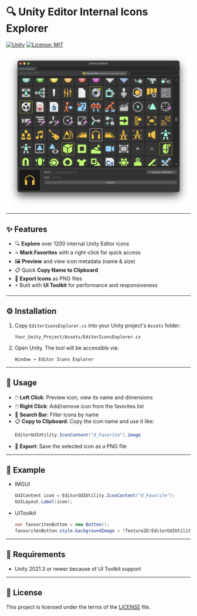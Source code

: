 # 🔍 Unity Editor Internal Icons Explorer

[![Unity](https://img.shields.io/badge/Unity-2021+-black.svg)](https://unity3d.com/pt/get-unity/download/archive)
[![License: MIT](https://img.shields.io/badge/License-MIT-yellow.svg)](https://opensource.org/licenses/MIT)

![EnumEditor Screenshot](Editor_Internal_Icons_Explorer_Screenshot.png)

---

## ✨ Features
- 🔍 **Explore** over 1200 internal Unity Editor icons
- ⭐ **Mark Favorites** with a right-click for quick access
- 🖼️ **Preview** and view icon metadata (name & size)
- 📋 Quick **Copy Name to Clipboard**
- 💾 **Export Icons** as PNG files
- ⚡ Built with **UI Toolkit** for performance and responsiveness

---

## ⚙️ Installation

1. Copy `EditorIconsExplorer.cs` into your Unity project's `Assets` folder:
   ```
   Your_Unity_Project/Assets/EditorIconsExplorer.cs
   ```
2. Open Unity. The tool will be accessible via:

	```
	Window → Editor Icons Explorer
	```

---

## 🧠 Usage

- 🖱️ **Left Click**: Preview icon, view its name and dimensions
- 🖱️ **Right Click**: Add/remove icon from the favorites list
- 🔎 **Search Bar**: Filter icons by name
- 📋 **Copy to Clipboard**: Copy the icon name and use it like:
  ```csharp
  EditorGUIUtility.IconContent("d_Favorite").image
  ```
- 💾 **Export**: Save the selected icon as a PNG file

---

## 📌 Example
- IMGUI
	```csharp
	GUIContent icon = EditorGUIUtility.IconContent("d_Favorite");
	GUILayout.Label(icon);
	```

- UIToolkit
	```csharp
	var favouritesButton = new Button();
	favouritesButton.style.backgroundImage = (Texture2D)EditorGUIUtility.IconContent("d_Favorite").image;
	```

---

## 🧰 Requirements

- Unity 2021.3 or newer because of UI Toolkit support

---

## 📜 License
This project is licensed under the terms of the [LICENSE](LICENSE) file.

